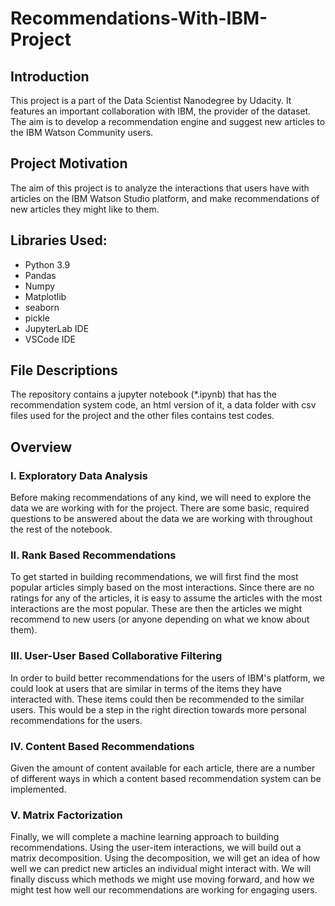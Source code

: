 # Recommendations-With-IBM-Project

## Introduction

This project is a part of the Data Scientist Nanodegree by Udacity. It features an important collaboration with IBM, the provider of the dataset. The aim is to develop a recommendation engine and suggest new articles to the IBM Watson Community users.

## Project Motivation
The aim of this project is to analyze the interactions that users have with articles on the IBM Watson Studio platform, and make recommendations of new articles they might like to them.

## Libraries Used:

* Python 3.9
* Pandas
* Numpy
* Matplotlib
* seaborn
* pickle
* JupyterLab IDE
* VSCode IDE

## File Descriptions
The repository contains a jupyter notebook (*.ipynb) that has the recommendation system code, an html version of it, a data folder with csv files used for the project and the other files contains test codes.

## Overview
### I. Exploratory Data Analysis
Before making recommendations of any kind, we will need to explore the data we are working with for the project. There are some basic, required questions to be answered about the data we are working with throughout the rest of the notebook.

### II. Rank Based Recommendations
To get started in building recommendations, we will first find the most popular articles simply based on the most interactions. Since there are no ratings for any of the articles, it is easy to assume the articles with the most interactions are the most popular. These are then the articles we might recommend to new users (or anyone depending on what we know about them).

### III. User-User Based Collaborative Filtering
In order to build better recommendations for the users of IBM's platform, we could look at users that are similar in terms of the items they have interacted with. These items could then be recommended to the similar users. This would be a step in the right direction towards more personal recommendations for the users.

### IV. Content Based Recommendations
Given the amount of content available for each article, there are a number of different ways in which a content based recommendation system can be implemented. 

### V. Matrix Factorization
Finally, we will complete a machine learning approach to building recommendations. Using the user-item interactions, we will build out a matrix decomposition. Using the decomposition, we will get an idea of how well we can predict new articles an individual might interact with. We will finally discuss which methods we might use moving forward, and how we might test how well our recommendations are working for engaging users.
